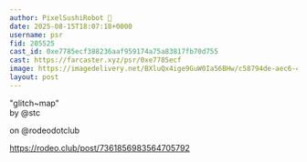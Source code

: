 ```yaml
---
author: PixelSushiRobot 💫
date: 2025-08-15T18:07:18+0000
username: psr
fid: 205525
cast_id: 0xe7785ecf388236aaf959174a75a83817fb70d755
cast: https://farcaster.xyz/psr/0xe7785ecf
image: https://imagedelivery.net/BXluQx4ige9GuW0Ia56BHw/c58794de-aec6-40cf-fdf8-88ce53b9f700/original
layout: post
---
```

"glitch~map"  
by @stc  
  
on @rodeodotclub  
  
https://rodeo.club/post/7361856983564705792  

<img src='https://imagedelivery.net/BXluQx4ige9GuW0Ia56BHw/c58794de-aec6-40cf-fdf8-88ce53b9f700/original' alt='' referrerpolicy='no-referrer'/>